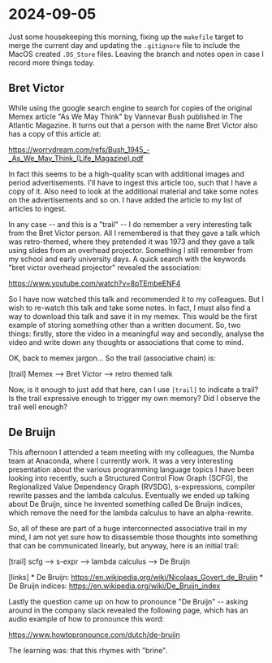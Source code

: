 2024-09-05
==========

Just some housekeeping this morning, fixing up the `makefile` target to merge
the current day and updating the `.gitignore` file to include the MacOS created
`.DS_Store` files. Leaving the branch and notes open in case I record more
things today.

Bret Victor
-----------

While using the google search engine to search for copies of the original Memex
article "As We May Think" by Vannevar Bush published in The Atlantic Magazine.
It turns out that a person with the name Bret Victor also has a copy of this
article at:

https://worrydream.com/refs/Bush_1945_-_As_We_May_Think_(Life_Magazine).pdf

In fact this seems to be a high-quality scan with additional images and period
advertisements. I'll have to ingest this article too, such that I have a copy of
it. Also need to look at the additional material and take some notes on the
advertisements and so on. I have added the article to my list of articles to
ingest.

In any case -- and this is a "trail" -- I do remember a very interesting talk
from the Bret Victor person. All I remembered is that they gave a talk which
was retro-themed, where they pretended it was 1973 and they gave a talk using
slides from an overhead projector. Something I still remember from my school
and early university days. A quick search with the keywords "bret victor
overhead projector" revealed the association:

https://www.youtube.com/watch?v=8pTEmbeENF4

So I have now watched this talk and recommended it to my colleagues. But I wish
to re-watch this talk and take some notes. In fact, I must also find a way to
download this talk and save it in my memex. This would be the first example of
storing something other than a written document. So, two things: firstly, store
the video in a meaningful way and secondly, analyse the video and write down
any thoughts or associations that come to mind.

OK, back to memex jargon... So the trail (associative chain) is:

[trail] Memex --> Bret Victor --> retro themed talk

Now, is it enough to just add that here, can I use `[trail]` to indicate a
trail? Is the trail expressive enough to trigger my own memory? Did I observe
the trail well enough?

De Bruijn
---------

This afternoon I attended a team meeting with my colleagues, the Numba team at
Anaconda, where I currently work. It was a very interesting presentation about
the various programming language topics I have been looking into recently, such
a Structured Control Flow Graph (SCFG), the Regionalized Value Dependency Graph
(RVSDG), s-expressions, compiler rewrite passes and the lambda calculus.
Eventually we ended up talking about De Bruijn, since he invented something
called De Bruijn indices, which remove the need for the lambda calculus to have
an alpha-rewrite.

So, all of these are part of a huge interconnected associative trail in my
mind, I am not yet sure how to disassemble those thoughts into something that
can be communicated linearly, but anyway, here is an initial trail:

[trail] scfg --> s-expr --> lambda calculus --> De Bruijn

[links]
    * De Bruijn: https://en.wikipedia.org/wiki/Nicolaas_Govert_de_Bruijn
    * De Bruijn indices: https://en.wikipedia.org/wiki/De_Bruijn_index

Lastly the question came up on how to pronounce "De Bruijn" -- asking around in
the company slack revealed the following page, which has an audio example of
how to pronounce this word:

https://www.howtopronounce.com/dutch/de-bruijn

The learning was: that this rhymes with "brine".

